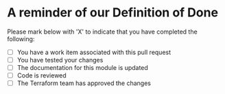 # A reminder of our Definition of Done

Please mark below with 'X' to indicate that you have completed the following:

- [ ] You have a work item associated with this pull request
- [ ] You have tested your changes
- [ ] The documentation for this module is updated
- [ ] Code is reviewed
- [ ] The Terraform team has approved the changes
